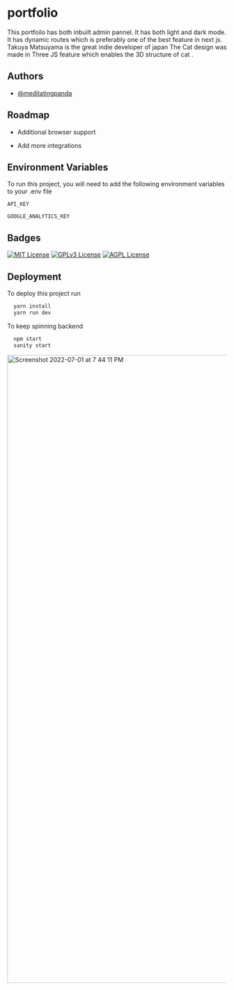 # portfolio
This portfoilo has both inbuilt admin pannel.
It has both light and dark mode.
It has dynamic routes which is preferably one of the best feature in next js.
Takuya Matsuyama is the great indie developer of japan
The Cat design was made in Three JS feature which enables the 3D structure of cat .


## Authors

- [@meditatingpanda](https://github.com/Meditatingpanda)


## Roadmap

- Additional browser support

- Add more integrations


## Environment Variables

To run this project, you will need to add the following environment variables to your .env file

`API_KEY`

`GOOGLE_ANALYTICS_KEY`




## Badges



[![MIT License](https://img.shields.io/badge/License-MIT-green.svg)](https://choosealicense.com/licenses/mit/)
[![GPLv3 License](https://img.shields.io/badge/License-GPL%20v3-yellow.svg)](https://opensource.org/licenses/)
[![AGPL License](https://img.shields.io/badge/license-AGPL-blue.svg)](http://www.gnu.org/licenses/agpl-3.0)



## Deployment

To deploy this project run

```bash
  yarn install
  yarn run dev
```
To keep spinning backend

```bash
  npm start
  sanity start
```



<img width="1440" alt="Screenshot 2022-07-01 at 7 44 11 PM" src="https://user-images.githubusercontent.com/83230804/176911503-68b7d7ec-68b6-446f-8530-311926b79786.png">
